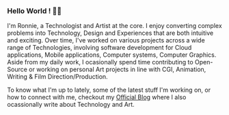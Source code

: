 ### Hello World ! 👋🏽
I'm Ronnie, a Technologist and Artist at the core. I enjoy converting complex problems into Technology, Design and Experiences that are both intuitive and exciting. Over time, I've worked on various projects across a wide range of Technologies, involving software development for Cloud applications, Mobile applications, Computer systems, Computer Graphics. Aside from my daily work, I ocasionally spend time contributing to Open-Source or working on personal Art projects in line with CGI, Animation, Writing & Film Direction/Production.

To know what I'm up to lately, some of the latest stuff I'm working on, or how to connect with me, checkout my <a href="https://ronnielutaro.github.io/portfolio/" target="_blank">Official Blog</a> where I also ocassionally write about Technology and Art.
